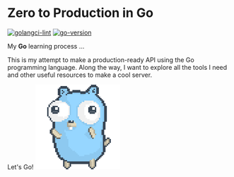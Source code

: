 # Zero to Production in Go

[![golangci-lint](https://github.com/exsesx/go_zero2prod/actions/workflows/golangci-lint.yml/badge.svg)](https://github.com/exsesx/go_zero2prod/actions/workflows/golangci-lint.yml)
[![go-version](https://img.shields.io/badge/go-1.18-blue)](./go.mod)

My **Go** learning process ...

This is my attempt to make a production-ready API using the Go programming language. Along the way, I want to explore
all the tools I need and other useful resources to make a cool server.

Let's Go! ![Dancing Gopher](./static/dancing-gopher.gif)